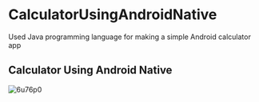 # CalculatorUsingAndroidNative
Used Java programming language for making a simple Android calculator app

<h2>Calculator Using Android Native</h2>

![6u76p0](https://user-images.githubusercontent.com/79126449/191577400-8b76814e-c1c8-42e6-a774-b7eb35d345ff.gif)
